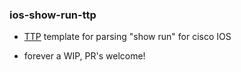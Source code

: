 ### ios-show-run-ttp
- [TTP](https://github.com/dmulyalin/ttp) template for parsing "show run" for cisco IOS

- forever a WIP, PR's welcome!
